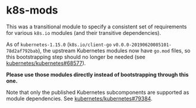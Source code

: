 # k8s-mods

This was a transitional module to specify a consistent set of requirements for
various `k8s.io` modules (and their transitive dependencies).

As of `kubernetes-1.15.0` (`k8s.io/client-go`
`v0.0.0-20190620085101-78d2af792bab`), the upstream Kubernetes modules now have
`go.mod` files, so this bootstrapping step should no longer be needed (see
[kubernetes/kubernetes#68577](https://github.com/kubernetes/kubernetes/issues/68577)).

**Please use those modules directly instead of bootstrapping through this one.**

Note that only the published Kubernetes subcomponents are supported as module
dependencies. See
[kubernetes/kubernetes#79384](https://github.com/kubernetes/kubernetes/issues/79384).
